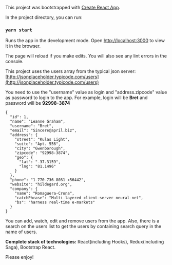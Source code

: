 This project was bootstrapped with [Create React App](https://github.com/facebook/create-react-app).

In the project directory, you can run:

### `yarn start`

Runs the app in the development mode.
Open [http://localhost:3000](http://localhost:3000) to view it in the browser.

The page will reload if you make edits.
You will also see any lint errors in the console.

This project uses the users array from the typical json server:
[http://jsonplaceholder.typicode.com/users](http://jsonplaceholder.typicode.com/users)

You need to use the "username" value as login and "address.zipcode" value as password to login to the app.
For example, login will be **Bret** and password will be **92998-3874**

```
{
  "id": 1,
  "name": "Leanne Graham",
  "username": "Bret",
  "email": "Sincere@april.biz",
  "address": {
    "street": "Kulas Light",
    "suite": "Apt. 556",
    "city": "Gwenborough",
    "zipcode": "92998-3874",
    "geo": {
      "lat": "-37.3159",
      "lng": "81.1496"
    }
  },
  "phone": "1-770-736-8031 x56442",
  "website": "hildegard.org",
  "company": {
    "name": "Romaguera-Crona",
    "catchPhrase": "Multi-layered client-server neural-net",
    "bs": "harness real-time e-markets"
  }
}
```

You can add, watch, edit and remove users from the app. Also, there is a search on the users list to get the users by containing search query in the name of users.

**Complete stack of technologies:** React(including Hooks), Redux(including Saga), Bootstrap React.

Please enjoy!